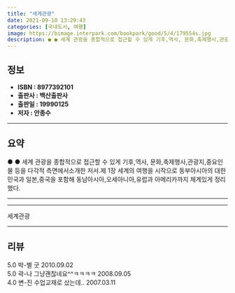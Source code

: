```yaml
---
title: "세계관광"
date: 2021-09-10 13:29:43
categories: [국내도서, 여행]
image: https://bimage.interpark.com/bookpark/good/5/4/179554s.jpg
description: ● ● 세계 관광을 종합적으로 접근할 수 있게 기후,역사, 문화,축제행사,관광지,중요인물 등을 다각적 측면에서소개한 저서.제 1장 세계의 여행을 시작으로 동부아시아의 대한민국과 일본,중국을 포함해 동남아시아,오세아니아,유럽과 아메리카까지 체계있게 정리했다.
---
```


## **정보**

- **ISBN : 8977392101**
- **출판사 : 백산출판사**
- **출판일 : 19990125**
- **저자 : 안종수**

------



## **요약**

●  ●  세계 관광을 종합적으로 접근할 수 있게 기후,역사,  문화,축제행사,관광지,중요인물 등을 다각적 측면에서소개한 저서.제 1장 세계의 여행을 시작으로 동부아시아의 대한민국과 일본,중국을 포함해 동남아시아,오세아니아,유럽과 아메리카까지 체계있게 정리했다.

------



------


세계관광 

------


## **리뷰** 

5.0 박-별 굿 2010.09.02 <br/>5.0 곽-나 그냥괜찮네요^^ㅋㅋㅋㅋ 2008.09.05 <br/>4.0 변-진 수업교재로 샀는데.. 2007.03.11 <br/>
